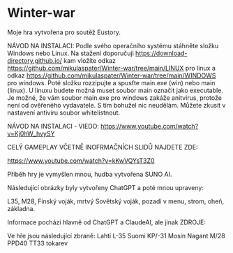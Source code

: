# Winter-war
Moje hra vytvořena pro soutěž Eustory.

NÁVOD NA INSTALACI:
Podle svého operačního systému stáhněte složku Windows nebo Linux.
Na stažení doporučuji https://download-directory.github.io/ kam vložíte odkaz https://github.com/mikulaspater/Winter-war/tree/main/LINUX pro linux a odkaz https://github.com/mikulaspater/Winter-war/tree/main/WINDOWS pro windows. Poté složku rozzipujte a spusťte main.exe (win) nebo main (linux). U linuxu budete možná muset soubor main označit jako executable. Je možné, že vám soubor main.exe pro windows zakáže anitvirus, protože není od ověřeného vydavatele. S tím bohužel nic neudělám. Můžete zkusit v nastavení antiviru soubor whitelistnout.

NÁVOD NA INSTALACI - VIEDO: https://www.youtube.com/watch?v=Kj0hW_hvySY

CELÝ GAMEPLAY VČETNĚ INOFRMAČNÍCH SLIDŮ NAJDETE ZDE:

https://www.youtube.com/watch?v=kKwVQYsT3Z0

Příběh hry je vymyšlen mnou, hudba vytvořena SUNO AI.

Následující obrázky byly vytvořeny ChatGPT a poté mnou upraveny:

L35, M28, Finský voják, mrtvý Sovětský voják, pozadí v menu, strom, oheň, základna.

Informace pocházi hlavně od ChatGPT a ClaudeAI, ale jinak ZDROJE:





Ve hře jsou následující zbraně:
Lahti L-35
Suomi KP/-31
Mosin Nagant M/28
PPD40
TT33 tokarev
